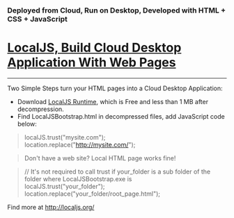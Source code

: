 ### Deployed from Cloud, Run on Desktop, Developed with HTML + CSS + JavaScript ###
# [LocalJS, Build Cloud Desktop Application With Web Pages](http://localjs.org/) #

---


Two Simple Steps turn your HTML pages into a Cloud Desktop Application:

  * Download [LocalJS Runtime](http://sourceforge.net/projects/localjs/files/), which is Free and less than 1 MB after decompression.
  * Find LocalJSBootstrap.html in decompressed files, add JavaScript code below:

> localJS.trust("mysite.com");<br />
> location.replace("http://mysite.com/");

> Don't have a web site? Local HTML page works fine!

> // It's not required to call trust if your\_folder is a sub folder of the folder where LocalJSBootstrap.exe is<br />
> localJS.trust("your\_folder");<br />
> location.replace("your\_folder/root\_page.html");

Find more at http://localjs.org/